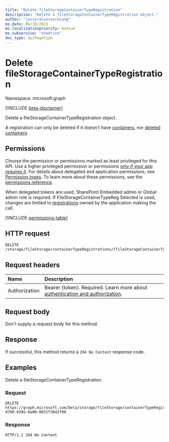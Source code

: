 ```yaml
---
title: "Delete fileStorageContainerTypeRegistration"
description: "Delete a fileStorageContainerTypeRegistration object."
author: "javieralvarezchiang"
ms.date: 06/30/2025
ms.localizationpriority: medium
ms.subservice: "onedrive"
doc_type: apiPageType
---
```


# Delete fileStorageContainerTypeRegistration

Namespace: microsoft.graph

[!INCLUDE [beta-disclaimer](../../includes/beta-disclaimer.md)]

Delete a fileStorageContainerTypeRegistration object.

A registration can only be deleted if it doesn't have [containers](../filestorage-list-containers.md), nor [deleted containers](../filestorage-list-deletedcontainers.md)

## Permissions

Choose the permission or permissions marked as least privileged for this API. Use a higher privileged permission or permissions [only if your app requires it](/graph/permissions-overview#best-practices-for-using-microsoft-graph-permissions). For details about delegated and application permissions, see [Permission types](/graph/permissions-overview#permission-types). To learn more about these permissions, see the [permissions reference](/graph/permissions-reference).

When delegated tokens are used, SharePoint Embedded admin or Global admin role is required.
If FileStorageContainerTypeReg.Selected is used, changes are limited to [registrations](../resources/fileStorageContainerTypeRegistration.md) owned by the application 
making the call.
<!-- {
  "blockType": "permissions",
  "name": "filestorage-delete-containertyperegistrations-permissions"
}
-->
[!INCLUDE [permissions-table](../includes/permissions/filestorage-delete-containertyperegistrations-permissions.md)]

## HTTP request

<!-- {
  "blockType": "ignored"
}
-->
``` http
DELETE /storage/fileStorage/containerTypeRegistrations/{fileStorageContainerTypeRegistrationId}
```

## Request headers

|Name|Description|
|:---|:---|
|Authorization|Bearer {token}. Required. Learn more about [authentication and authorization](/graph/auth/auth-concepts).|

## Request body

Don't supply a request body for this method.

## Response

If successful, this method returns a `204 No Content` response code.

## Examples

Delete a fileStorageContainerTypeRegistration

### Request

<!-- {
  "blockType": "request",
  "name": "delete_filestoragecontainertyperegistration"
}
-->
``` http
DELETE https://graph.microsoft.com/beta/storage/fileStorage/containerTypeRegistrations/de988700-d700-020e-0a00-0831f3042f00
```


### Response

<!-- {
  "blockType": "response",
  "truncated": true
}
-->
``` http
HTTP/1.1 204 No Content
```


